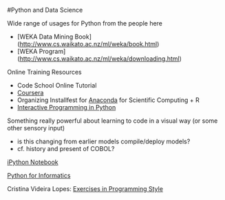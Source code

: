 #Python and Data Science

Wide range of usages for Python from the people here

- [WEKA Data Mining Book] (http://www.cs.waikato.ac.nz/ml/weka/book.html)
- [WEKA Program] (http://www.cs.waikato.ac.nz/ml/weka/downloading.html)

Online Training Resources
- Code School Online Tutorial
- [Coursera](https://www.coursera.org/course/pythonlearn)
- Organizing Installfest for [Anaconda](http://continuum.io/downloads) for Scientific Computing + R
- [Interactive Programming in Python](https://www.coursera.org/course/interactivepython1)


Something really powerful about learning to code in a visual way (or some other sensory input)
- is this changing from earlier models compile/deploy models?
- cf. history and present of COBOL?


[iPython Notebook](http://ipython.org/notebook.html)

[Python for Informatics](http://www.pythonlearn.com/book.php)

Cristina Videira Lopes: [Exercises in Programming Style](http://www.crcpress.com/product/isbn/9781482227376)
